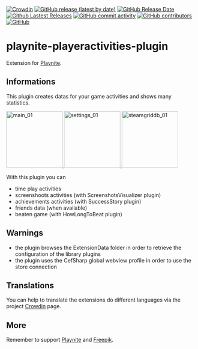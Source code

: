 [![Crowdin](https://badges.crowdin.net/playnite-extensions/localized.svg)](https://crowdin.com/project/playnite-extensions)
[![GitHub release (latest by date)](https://img.shields.io/github/v/release/Lacro59/playnite-playeractivities-plugin?cacheSeconds=5000&logo=github)](https://github.com/Lacro59/playnite-playeractivities-plugin/releases/latest)
[![GitHub Release Date](https://img.shields.io/github/release-date/Lacro59/playnite-playeractivities-plugin?cacheSeconds=5000)](https://github.com/Lacro59/playnite-playeractivities-plugin/releases/latest)
[![Github Lastest Releases](https://img.shields.io/github/downloads/Lacro59/playnite-playeractivities-plugin/latest/total.svg)]()
[![GitHub commit activity](https://img.shields.io/github/commit-activity/m/Lacro59/playnite-playeractivities-plugin)](https://github.com/Lacro59/playnite-playeractivities-plugin/graphs/commit-activity)
[![GitHub contributors](https://img.shields.io/github/contributors/Lacro59/playnite-playeractivities-plugin?cacheSeconds=5000)](https://github.com/Lacro59/playnite-playeractivities-plugin/graphs/contributors)
[![GitHub](https://img.shields.io/github/license/Lacro59/playnite-playeractivities-plugin?cacheSeconds=50000)](https://github.com/Lacro59/playnite-playeractivities-plugin/blob/master/LICENSE)

# playnite-playeractivities-plugin
Extension for [Playnite](https://playnite.link).  

## Informations
This plugin creates datas for your game activities and shows many statistics.

<a href="https://github.com/Lacro59/playnite-playeractivities-plugin/blob/master/forum/main_01.jpg?raw=true">
  <picture>
    <img alt="main_01" src="https://github.com/Lacro59/playnite-playeractivities-plugin/blob/master/forum/main_01.jpg?raw=true" height="150px">
  </picture>
</a>
<a href="https://github.com/Lacro59/playnite-playeractivities-plugin/blob/master/forum/settings_01.jpg?raw=true">
  <picture>
    <img alt="settings_01" src="https://github.com/Lacro59/playnite-playeractivities-plugin/blob/master/forum/settings_01.jpg?raw=true" height="150px">
  </picture>
</a>
<a href="https://github.com/Lacro59/playnite-playeractivities-plugin/blob/master/forum/settings_02.jpg?raw=true">
  <picture>
    <img alt="steamgriddb_01" src="https://github.com/Lacro59/playnite-playeractivities-plugin/blob/master/forum/settings_02.jpg?raw=true" height="150px">
  </picture>
</a>

With this plugin you can
* time play activities
* screenshoots activities (with ScreenshotsVisualizer plugin)
* achievements activities (with SuccessStory plugin)
* friends data (when available)
* beaten game (with HowLongToBeat plugin)

## Warnings
* the plugin browses the ExtensionData folder in order to retrieve the configuration of the library plugins
* the plugin uses the CefSharp global webview profile in order to use the store connection

## Translations
You can help to translate the extensions do different languages via the project [Crowdin](https://crowdin.com/project/playnite-extensions) page.

## More
Remember to support [Playnite](https://www.patreon.com/playnite) and [Freepik](https://www.flaticon.com/authors/freepik).
